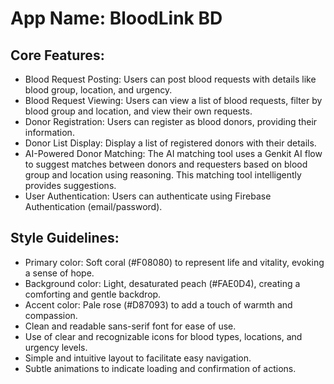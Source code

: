 # **App Name**: BloodLink BD

## Core Features:

- Blood Request Posting: Users can post blood requests with details like blood group, location, and urgency.
- Blood Request Viewing: Users can view a list of blood requests, filter by blood group and location, and view their own requests.
- Donor Registration: Users can register as blood donors, providing their information.
- Donor List Display: Display a list of registered donors with their details.
- AI-Powered Donor Matching: The AI matching tool uses a Genkit AI flow to suggest matches between donors and requesters based on blood group and location using reasoning. This matching tool intelligently provides suggestions.
- User Authentication: Users can authenticate using Firebase Authentication (email/password).

## Style Guidelines:

- Primary color: Soft coral (#F08080) to represent life and vitality, evoking a sense of hope.
- Background color: Light, desaturated peach (#FAE0D4), creating a comforting and gentle backdrop.
- Accent color: Pale rose (#D87093) to add a touch of warmth and compassion.
- Clean and readable sans-serif font for ease of use.
- Use of clear and recognizable icons for blood types, locations, and urgency levels.
- Simple and intuitive layout to facilitate easy navigation.
- Subtle animations to indicate loading and confirmation of actions.